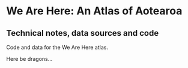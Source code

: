# We Are Here: An Atlas of Aotearoa
## Technical notes, data sources and code

Code and data for the We Are Here atlas.

Here be dragons...
